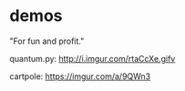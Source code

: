 # demos
"For fun and profit."

quantum.py: http://i.imgur.com/rtaCcXe.gifv

cartpole: https://imgur.com/a/9QWn3
